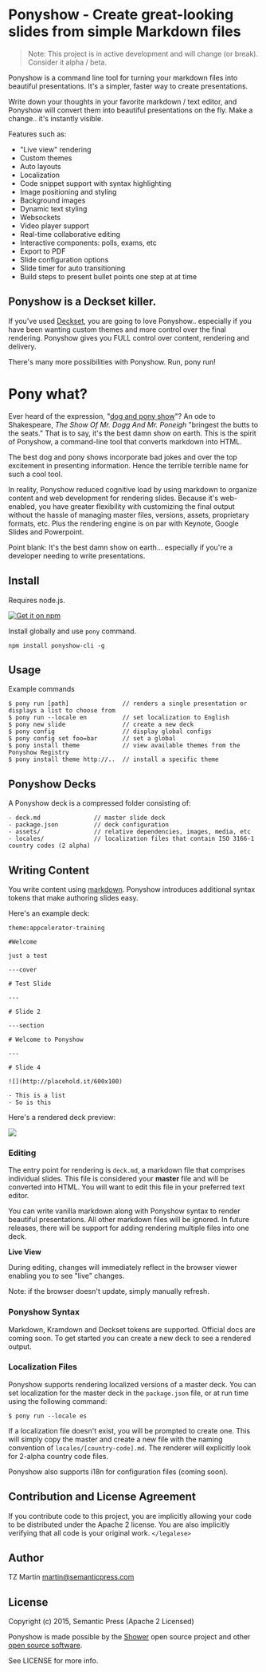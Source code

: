 # Ponyshow - Create great-looking slides from simple Markdown files

> Note: This project is in active development and will change (or break). Consider it alpha / beta.

Ponyshow is a command line tool for turning your markdown files into beautiful presentations.  It's a simpler, faster way to create presentations. 

Write down your thoughts in your favorite markdown / text editor, and Ponyshow will convert them into beautiful presentations on the fly.  Make a change.. it's instantly visible.

Features such as: 

- "Live view" rendering
- Custom themes
- Auto layouts
- Localization
- Code snippet support with syntax highlighting
- Image positioning and styling
- Background images
- Dynamic text styling
- Websockets
- Video player support
- Real-time collaborative editing
- Interactive components: polls, exams, etc
- Export to PDF
- Slide configuration options
- Slide timer for auto transitioning
- Build steps to present bullet points one step at at time

## Ponyshow is a Deckset killer.

If you've used [Deckset](http://www.decksetapp.com/), you are going to love Ponyshow.. especially if you have been wanting custom themes and more control over the final rendering.  Ponyshow gives you FULL control over content, rendering and delivery.

There's many more possibilities with Ponyshow.  Run, pony run!

# Pony what?

Ever heard of the expression, "[dog and pony show](https://en.wikipedia.org/wiki/Dog_and_pony_show)"?  An ode to Shakespeare, *The Show Of Mr. Dogg And Mr. Poneigh* "bringest the butts to the seats."  That is to say, it's the best damn show on earth.  This is the spirit of Ponyshow, a command-line tool that converts markdown into HTML.

The best dog and pony shows incorporate bad jokes and over the top excitement in presenting information.  Hence the terrible terrible name for such a cool tool.

In reality, Ponyshow reduced cognitive load by using markdown to organize content and web development for rendering slides.  Because it's web-enabled, you have greater flexibility with customizing the final output without the hassle of managing master files, versions, assets, proprietary formats, etc.  Plus the rendering engine is on par with Keynote, Google Slides and Powerpoint.

Point blank: It's the best damn show on earth... especially if you're a developer needing to write presentations.

## Install

Requires node.js.

[![Get it on npm](https://nodei.co/npm/ponyshow-cli.png)](https://nodei.co/npm/ponyshow-cli/)

Install globally and use ```pony``` command.

```
npm install ponyshow-cli -g
```

## Usage

Example commands

```
$ pony run [path]               // renders a single presentation or displays a list to choose from
$ pony run --locale en          // set localization to English
$ pony new slide                // create a new deck
$ pony config                   // display global configs
$ pony config set foo=bar       // set a global
$ pony install theme            // view available themes from the Ponyshow Registry
$ pony install theme http://..  // install a specific theme
```

## Ponyshow Decks

A Ponyshow deck is a compressed folder consisting of:
 
```
- deck.md               // master slide deck
- package.json          // deck configuration
- assets/               // relative dependencies, images, media, etc
- locales/              // localization files that contain ISO 3166-1 country codes (2 alpha)
```

## Writing Content

You write content using [markdown](http://daringfireball.net/projects/markdown/syntax).  Ponyshow introduces additional syntax tokens that make authoring slides easy.

Here's an example deck:

```
theme:appcelerator-training

#Welcome

just a test

---cover

# Test Slide

---

# Slide 2

---section

# Welcome to Ponyshow

---

# Slide 4

![](http://placehold.it/600x100)

- This is a list
- So is this
```

Here's a rendered deck preview:

![](https://monosnap.com/file/FwGI97CZIR8TCPThKqHpstsxpSQxEQ.png)

### Editing

The entry point for rendering is ```deck.md```, a markdown file that comprises individual slides.  This file is considered your **master** file and will be converted into HTML.  You will want to edit this file in your preferred text editor.

You can write vanilla markdown along with Ponyshow syntax to render beautiful presentations.  All other markdown files will be ignored.  In future releases, there will be support for adding rendering multiple files into one deck.

**Live View**

During editing, changes will immediately reflect in the browser viewer enabling you to see "live" changes.  

Note: if the browser doesn't update, simply manually refresh.

### Ponyshow Syntax

Markdown, Kramdown and Deckset tokens are supported.  Official docs are coming soon.  To get started you can create a new deck to see a rendered output.

### Localization Files

Ponyshow supports rendering localized versions of a master deck. You can set localization for the master deck in the ```package.json``` file, or at run time using the following command:

```
$ pony run --locale es
```

If a localization file doesn't exist, you will be prompted to create one.  This will simply copy the master and create a new file with the naming convention of ```locales/[country-code].md```.  The renderer will explicitly look for 2-alpha country code files.

Ponyshow also supports i18n for configuration files (coming soon).


## Contribution and License Agreement

If you contribute code to this project, you are implicitly allowing your code
to be distributed under the Apache 2 license. You are also implicitly verifying that
all code is your original work. `</legalese>`

## Author

TZ Martin <martin@semanticpress.com>

## License

Copyright (c) 2015, Semantic Press (Apache 2 Licensed)

Ponyshow is made possible by the [Shower](https://github.com/shower/shower) open source project and other [open source software](https://github.com/Ponyshow/ponyshow-cli/wiki/Credits).

See LICENSE for more info.